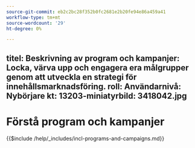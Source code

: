 ```yaml
---
source-git-commit: eb2c2bc28f352b0fc2681e2b20fe94e86a459a41
workflow-type: tm+mt
source-wordcount: '29'
ht-degree: 0%

---
```

titel: Beskrivning av program och kampanjer: Locka, värva upp och engagera era målgrupper genom att utveckla en strategi för innehållsmarknadsföring.
roll: Användarnivå: Nybörjare kt: 13203-miniatyrbild: 3418042.jpg
---

# Förstå program och kampanjer

{{$include /help/_includes/incl-programs-and-campaigns.md}}